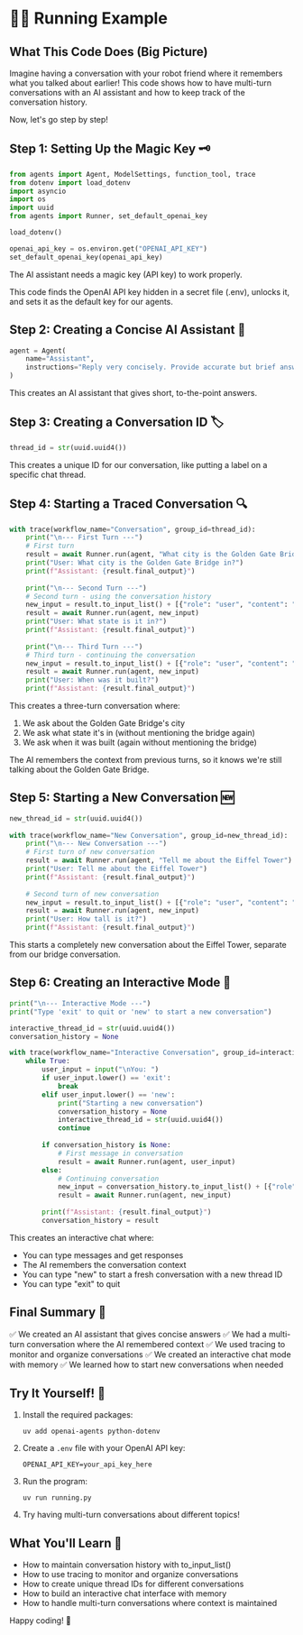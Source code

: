 # 🏃‍♀️ Running Example

## What This Code Does (Big Picture)
Imagine having a conversation with your robot friend where it remembers what you talked about earlier! This code shows how to have multi-turn conversations with an AI assistant and how to keep track of the conversation history.

Now, let's go step by step!

## Step 1: Setting Up the Magic Key 🗝️
```python
from agents import Agent, ModelSettings, function_tool, trace
from dotenv import load_dotenv
import asyncio
import os
import uuid
from agents import Runner, set_default_openai_key

load_dotenv()

openai_api_key = os.environ.get("OPENAI_API_KEY")
set_default_openai_key(openai_api_key)
```
The AI assistant needs a magic key (API key) to work properly.

This code finds the OpenAI API key hidden in a secret file (.env), unlocks it, and sets it as the default key for our agents.

## Step 2: Creating a Concise AI Assistant 🤖
```python
agent = Agent(
    name="Assistant",
    instructions="Reply very concisely. Provide accurate but brief answers."
)
```
This creates an AI assistant that gives short, to-the-point answers.

## Step 3: Creating a Conversation ID 🏷️
```python
thread_id = str(uuid.uuid4())
```
This creates a unique ID for our conversation, like putting a label on a specific chat thread.

## Step 4: Starting a Traced Conversation 🔍
```python
with trace(workflow_name="Conversation", group_id=thread_id):
    print("\n--- First Turn ---")
    # First turn
    result = await Runner.run(agent, "What city is the Golden Gate Bridge in?")
    print("User: What city is the Golden Gate Bridge in?")
    print(f"Assistant: {result.final_output}")
    
    print("\n--- Second Turn ---")
    # Second turn - using the conversation history
    new_input = result.to_input_list() + [{"role": "user", "content": "What state is it in?"}]
    result = await Runner.run(agent, new_input)
    print("User: What state is it in?")
    print(f"Assistant: {result.final_output}")
    
    print("\n--- Third Turn ---")
    # Third turn - continuing the conversation
    new_input = result.to_input_list() + [{"role": "user", "content": "When was it built?"}]
    result = await Runner.run(agent, new_input)
    print("User: When was it built?")
    print(f"Assistant: {result.final_output}")
```
This creates a three-turn conversation where:
1. We ask about the Golden Gate Bridge's city
2. We ask what state it's in (without mentioning the bridge again)
3. We ask when it was built (again without mentioning the bridge)

The AI remembers the context from previous turns, so it knows we're still talking about the Golden Gate Bridge.

## Step 5: Starting a New Conversation 🆕
```python
new_thread_id = str(uuid.uuid4())
    
with trace(workflow_name="New Conversation", group_id=new_thread_id):
    print("\n--- New Conversation ---")
    # First turn of new conversation
    result = await Runner.run(agent, "Tell me about the Eiffel Tower")
    print("User: Tell me about the Eiffel Tower")
    print(f"Assistant: {result.final_output}")
    
    # Second turn of new conversation
    new_input = result.to_input_list() + [{"role": "user", "content": "How tall is it?"}]
    result = await Runner.run(agent, new_input)
    print("User: How tall is it?")
    print(f"Assistant: {result.final_output}")
```
This starts a completely new conversation about the Eiffel Tower, separate from our bridge conversation.

## Step 6: Creating an Interactive Mode 💬
```python
print("\n--- Interactive Mode ---")
print("Type 'exit' to quit or 'new' to start a new conversation")

interactive_thread_id = str(uuid.uuid4())
conversation_history = None

with trace(workflow_name="Interactive Conversation", group_id=interactive_thread_id):
    while True:
        user_input = input("\nYou: ")
        if user_input.lower() == 'exit':
            break
        elif user_input.lower() == 'new':
            print("Starting a new conversation")
            conversation_history = None
            interactive_thread_id = str(uuid.uuid4())
            continue
        
        if conversation_history is None:
            # First message in conversation
            result = await Runner.run(agent, user_input)
        else:
            # Continuing conversation
            new_input = conversation_history.to_input_list() + [{"role": "user", "content": user_input}]
            result = await Runner.run(agent, new_input)
        
        print(f"Assistant: {result.final_output}")
        conversation_history = result
```
This creates an interactive chat where:
- You can type messages and get responses
- The AI remembers the conversation context
- You can type "new" to start a fresh conversation with a new thread ID
- You can type "exit" to quit

## Final Summary 📌
✅ We created an AI assistant that gives concise answers
✅ We had a multi-turn conversation where the AI remembered context
✅ We used tracing to monitor and organize conversations
✅ We created an interactive chat mode with memory
✅ We learned how to start new conversations when needed

## Try It Yourself! 🚀
1. Install the required packages:
   ```
   uv add openai-agents python-dotenv
   ```
2. Create a `.env` file with your OpenAI API key:
   ```
   OPENAI_API_KEY=your_api_key_here
   ```
3. Run the program:
   ```
   uv run running.py
   ```
4. Try having multi-turn conversations about different topics!

## What You'll Learn 🧠
- How to maintain conversation history with to_input_list()
- How to use tracing to monitor and organize conversations
- How to create unique thread IDs for different conversations
- How to build an interactive chat interface with memory
- How to handle multi-turn conversations where context is maintained

Happy coding! 🎉 